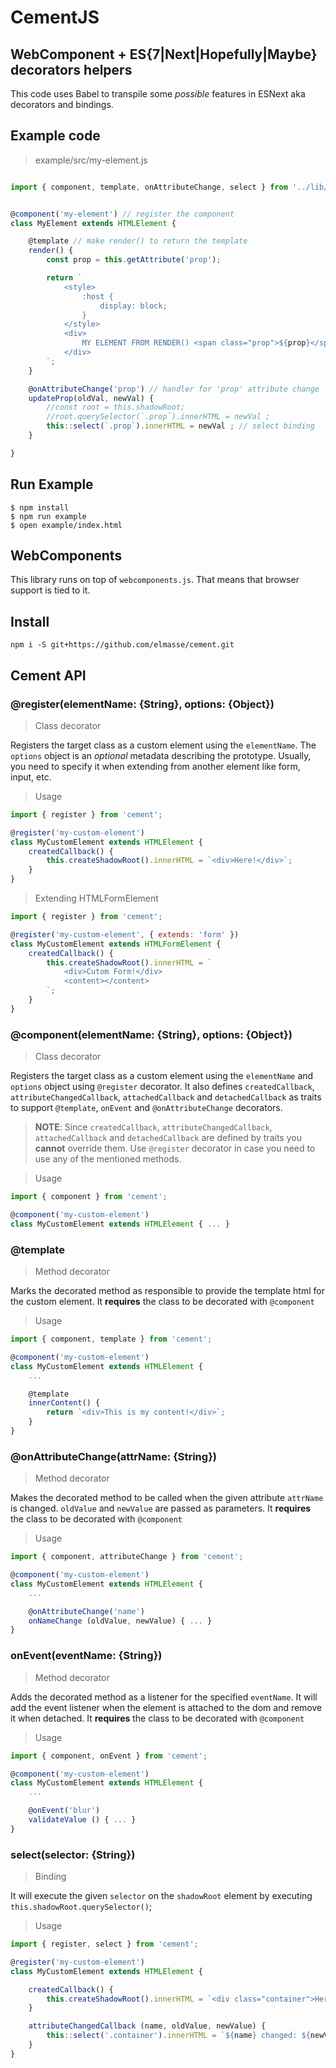 # CementJS

## WebComponent + ES{7|Next|Hopefully|Maybe} decorators helpers
This code uses Babel to transpile some *possible* features in ESNext aka decorators and bindings.

## Example code
> example/src/my-element.js

```js

import { component, template, onAttributeChange, select } from '../lib/cement';


@component('my-element') // register the component
class MyElement extends HTMLElement {

    @template // make render() to return the template
    render() {
        const prop = this.getAttribute('prop');

        return `
            <style>
                :host {
                    display: block;
                }
            </style>
            <div>
                MY ELEMENT FROM RENDER() <span class="prop">${prop}</span>
            </div>
        `;
    }

    @onAttributeChange('prop') // handler for 'prop' attribute change
    updateProp(oldVal, newVal) {
        //const root = this.shadowRoot;
        //root.querySelector(`.prop`).innerHTML = newVal ;
        this::select(`.prop`).innerHTML = newVal ; // select binding
    }

}
```


## Run Example

```
$ npm install
$ npm run example
$ open example/index.html
```

## WebComponents
This library runs on top of `webcomponents.js`. That means that browser support is tied to it.

## Install

```
npm i -S git+https://github.com/elmasse/cement.git
```

## Cement API

### @register(elementName: {String}, options: {Object})
> Class decorator

Registers the target class as a custom element using the `elementName`. The `options` object is an _optional_ metadata describing the prototype. Usually, you need to specify it when extending from another element like form, input, etc.

> Usage

```js
import { register } from 'cement';

@register('my-custom-element')
class MyCustomElement extends HTMLElement { 
    createdCallback() {
        this.createShadowRoot().innerHTML = `<div>Here!</div>`;
    }
}

```

> Extending HTMLFormElement

```js
import { register } from 'cement';

@register('my-custom-element', { extends: 'form' })
class MyCustomElement extends HTMLFormElement { 
    createdCallback() {
        this.createShadowRoot().innerHTML = `
            <div>Cutom Form!</div>
            <content></content>
        `;
    }
}

```


### @component(elementName: {String}, options: {Object})
> Class decorator

Registers the target class as a custom element using the `elementName` and `options` object using `@register` decorator. 
It also defines `createdCallback`, `attributeChangedCallback`, `attachedCallback` and `detachedCallback` as traits to support `@template`, `onEvent` and `@onAttributeChange` decorators.

> **NOTE**: Since `createdCallback`, `attributeChangedCallback`, `attachedCallback` and `detachedCallback` are defined by traits you **cannot** override them. Use `@register` decorator in case you need to use any of the mentioned methods.

> Usage

```js
import { component } from 'cement';

@component('my-custom-element')
class MyCustomElement extends HTMLElement { ... }

```

### @template
> Method decorator

Marks the decorated method as responsible to provide the template html for the custom element.
It **requires** the class to be decorated with `@component`

> Usage

```js
import { component, template } from 'cement';

@component('my-custom-element')
class MyCustomElement extends HTMLElement { 
    ...

    @template
    innerContent() { 
        return `<div>This is my content!</div>`;
    }
}
```

### @onAttributeChange(attrName: {String})
> Method decorator

Makes the decorated method to be called when the given attribute `attrName` is changed. `oldValue` and `newValue` are passed as parameters. 
It **requires** the class to be decorated with `@component`

> Usage

```js
import { component, attributeChange } from 'cement';

@component('my-custom-element')
class MyCustomElement extends HTMLElement { 
    ...

    @onAttributeChange('name')
    onNameChange (oldValue, newValue) { ... }
}
```

### onEvent(eventName: {String})
> Method decorator

Adds the decorated method as a listener for the specified `eventName`.  It will add the event listener when the element is attached to the dom and remove it when detached.
It **requires** the class to be decorated with `@component`

> Usage

```js
import { component, onEvent } from 'cement';

@component('my-custom-element')
class MyCustomElement extends HTMLElement { 
    ...

    @onEvent('blur')
    validateValue () { ... }
}

```

### select(selector: {String})
> Binding

It will execute the given `selector` on the `shadowRoot` element by executing `this.shadowRoot.querySelector()`;

> Usage

```js
import { register, select } from 'cement';

@register('my-custom-element')
class MyCustomElement extends HTMLElement { 

    createdCallback() {
        this.createShadowRoot().innerHTML = `<div class="container">Here!</div>`;
    }

    attributeChangedCallback (name, oldValue, newValue) {
        this::select('.container').innerHTML = `${name} changed: ${newValue}`;
    }
}

```
